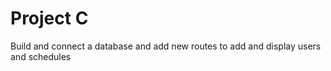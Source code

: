 # Project C

Build and connect a database and add new routes to add and display users and schedules
